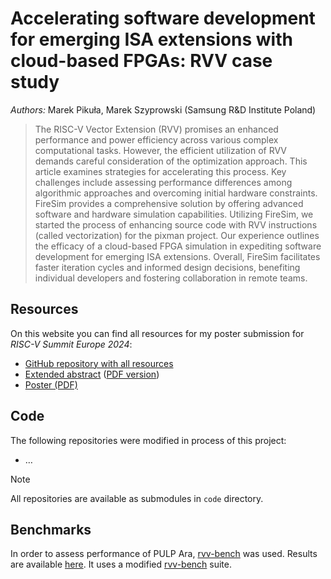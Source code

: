 # Accelerating software development for emerging ISA extensions with cloud-based FPGAs: RVV case study

*Authors:* Marek Pikuła, Marek Szyprowski (Samsung R&D Institute Poland)

> The RISC-V Vector Extension (RVV) promises an enhanced performance and power efficiency across various complex computational tasks. However, the efficient utilization of RVV demands careful consideration of the optimization approach. This article examines strategies for accelerating this process. Key challenges include assessing performance differences among algorithmic approaches and overcoming initial hardware constraints. FireSim provides a comprehensive solution by offering advanced software and hardware simulation capabilities. Utilizing FireSim, we started the process of enhancing source code with RVV instructions (called vectorization) for the pixman project. Our experience outlines the efficacy of a cloud-based FPGA simulation in expediting software development for emerging ISA extensions. Overall, FireSim facilitates faster iteration cycles and informed design decisions, benefiting individual developers and fostering collaboration in remote teams.

## Resources

On this website you can find all resources for my poster submission for *RISC-V Summit Europe 2024*:

- [GitHub repository with all resources][here]
- [Extended abstract][abstract] ([PDF version][abstract-pdf])
- [Poster (PDF)][poster-pdf]

[here]: https://github.com/MarekPikula/RISC-V-Summit-Europe-2024
[abstract]: abstract/index.html
[abstract-pdf]: abstract/abstract.pdf
[poster-pdf]: poster/poster.pdf

## Code

The following repositories were modified in process of this project:

- …

> [!NOTE]
> All repositories are available as submodules in `code` directory.

## Benchmarks

In order to assess performance of PULP Ara, [rvv-bench][rvv-bench-upstream] was used. Results are available [here][rvv-bench-results]. It uses a modified [rvv-bench][rvv-bench-mod] suite.

[rvv-bench-upstream]: https://github.com/camel-cdr/rvv-bench
[rvv-bench-results]: benchmarks/rvv-bench-results/pulp_ara/index.html
[rvv-bench-mod]: https://github.com/MarekPikula/rvv-bench/tree/pulp-ara
